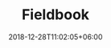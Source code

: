 ---
title: "Fieldbook"
date: 2018-12-28T11:02:05+06:00
icon: "ti-clipboard"
description: "Learn how to create your fieldbook"
type : "docs"
---